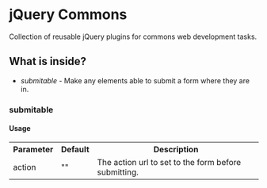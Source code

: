 jQuery Commons
==============

Collection of reusable jQuery plugins for commons web development tasks.

What is inside?
---------------

 * *submitable* - Make any elements able to submit a form where they are in.

### submitable ###

#### Usage ####

<table>
    <tr>
        <th>Parameter</th>
        <th>Default</th>
        <th>Description</th>
    </tr>
    <tr>
        <td>action</td>
        <td>""</td>
        <td>The action url to set to the form before submitting.</td>
    </tr>
</table>